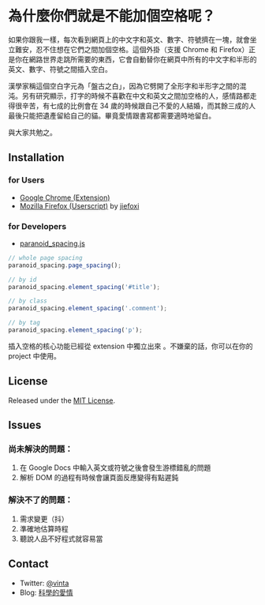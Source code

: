 # 為什麼你們就是不能加個空格呢？

如果你跟我一樣，每次看到網頁上的中文字和英文、數字、符號擠在一塊，就會坐立難安，忍不住想在它們之間加個空格。這個外掛（支援 Chrome 和 Firefox）正是你在網路世界走跳所需要的東西，它會自動替你在網頁中所有的中文字和半形的英文、數字、符號之間插入空白。

漢學家稱這個空白字元為「盤古之白」，因為它劈開了全形字和半形字之間的混沌。另有研究顯示，打字的時候不喜歡在中文和英文之間加空格的人，感情路都走得很辛苦，有七成的比例會在 34 歲的時候跟自己不愛的人結婚，而其餘三成的人最後只能把遺產留給自己的貓。畢竟愛情跟書寫都需要適時地留白。

與大家共勉之。


## Installation

### for Users

* [Google Chrome (Extension)](https://chrome.google.com/webstore/detail/paphcfdffjnbcgkokihcdjliihicmbpd)
* [Mozilla Firefox (Userscript)](http://userscripts.org/scripts/show/129555) by [jiefoxi](https://github.com/jiefoxi)

### for Developers

* [paranoid_spacing.js](https://github.com/gibuloto/paranoid-auto-spacing/blob/master/thirdparty/paranoid_spacing.js)

``` js
// whole page spacing
paranoid_spacing.page_spacing();

// by id
paranoid_spacing.element_spacing('#title');

// by class
paranoid_spacing.element_spacing('.comment');

// by tag
paranoid_spacing.element_spacing('p');
```

插入空格的核心功能已經從 extension 中獨立出來 。不嫌棄的話，你可以在你的 project 中使用。


## License

Released under the [MIT License](http://opensource.org/licenses/MIT).


## Issues

### 尚未解決的問題：

1. 在 Google Docs 中輸入英文或符號之後會發生游標錯亂的問題
2. 解析 DOM 的過程有時候會讓頁面反應變得有點遲鈍

### 解決不了的問題：

1. 需求變更（抖）
2. 準確地估算時程
3. 聽說人品不好程式就容易當


## Contact

* Twitter: [@vinta](https://twitter.com/vinta)
* Blog: [科學的愛情](http://gibuloto.com/)